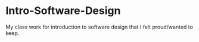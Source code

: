 # Intro-Software-Design
My class work for introduction to software design that I felt proud/wanted to keep.
